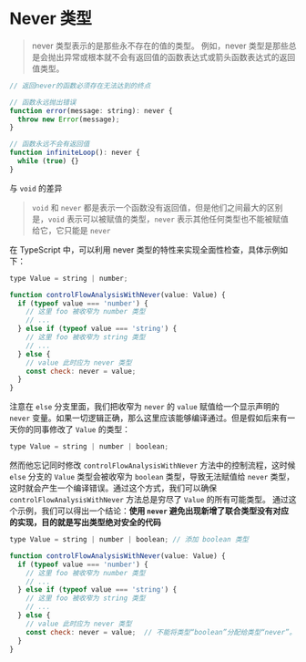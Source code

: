 # Never 类型

> never 类型表示的是那些永不存在的值的类型。 例如，never 类型是那些总是会抛出异常或根本就不会有返回值的函数表达式或箭头函数表达式的返回值类型。

``` js
// 返回never的函数必须存在无法达到的终点

// 函数永远抛出错误
function error(message: string): never {
  throw new Error(message);
}

// 函数永远不会有返回值
function infiniteLoop(): never {
  while (true) {}
}
```

与 `void` 的差异
> `void` 和 `never` 都是表示一个函数没有返回值，但是他们之间最大的区别是，`void` 表示可以被赋值的类型，`never` 表示其他任何类型也不能被赋值给它，它只能是 `never`

在 TypeScript 中，可以利用 never 类型的特性来实现全面性检查，具体示例如下：

``` js
type Value = string | number;

function controlFlowAnalysisWithNever(value: Value) {
  if (typeof value === 'number') {
    // 这里 foo 被收窄为 number 类型
    // ...
  } else if (typeof value === 'string') {
    // 这里 foo 被收窄为 string 类型
    // ...
  } else {
    // value 此时应为 never 类型
    const check: never = value;
  }
}
```

注意在 `else` 分支里面，我们把收窄为 `never` 的 `value` 赋值给一个显示声明的 `never` 变量。如果一切逻辑正确，那么这里应该能够编译通过。但是假如后来有一天你的同事修改了 `Value` 的类型：

``` js
type Value = string | number | boolean;
```

然而他忘记同时修改 `controlFlowAnalysisWithNever` 方法中的控制流程，这时候 `else` 分支的 `Value` 类型会被收窄为 `boolean` 类型，导致无法赋值给 `never` 类型，这时就会产生一个编译错误。通过这个方式，我们可以确保 `controlFlowAnalysisWithNever` 方法总是穷尽了 `Value` 的所有可能类型。 通过这个示例，我们可以得出一个结论：**使用 `never` 避免出现新增了联合类型没有对应的实现，目的就是写出类型绝对安全的代码**

``` js
type Value = string | number | boolean; // 添加 boolean 类型

function controlFlowAnalysisWithNever(value: Value) {
  if (typeof value === 'number') {
    // 这里 foo 被收窄为 number 类型
    // ...
  } else if (typeof value === 'string') {
    // 这里 foo 被收窄为 string 类型
    // ...
  } else {
    // value 此时应为 never 类型
    const check: never = value;  // 不能将类型“boolean”分配给类型“never”。ts(2322)
  }
}
```
